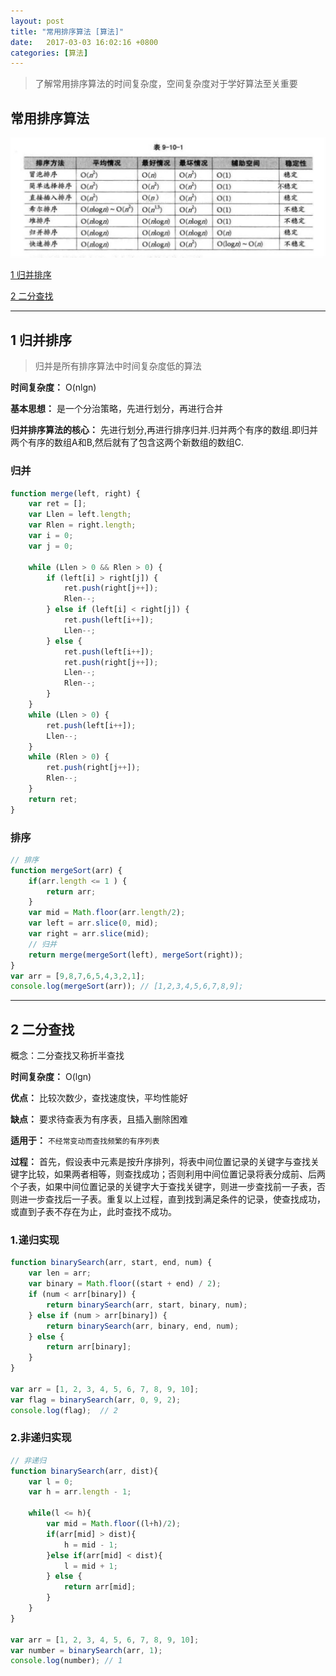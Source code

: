 ```yaml
---
layout: post
title: "常用排序算法 [算法]" 
date:   2017-03-03 16:02:16 +0800
categories: [算法]
---
```


> 了解常用排序算法的时间复杂度，空间复杂度对于学好算法至关重要

## 常用排序算法

![](/static/img/2017/sort.jpg)

[1 归并排序](#1-归并排序)

[2 二分查找](#2-二分查找)

---

## 1 归并排序

> 归并是所有排序算法中时间复杂度低的算法

**时间复杂度：** O(nlgn)

**基本思想：** 是一个分治策略，先进行划分，再进行合并

**归并排序算法的核心：** 先进行划分,再进行排序归并.归并两个有序的数组.即归并两个有序的数组A和B,然后就有了包含这两个新数组的数组C.


### 归并

```javascript
function merge(left, right) {
    var ret = [];
    var Llen = left.length;
    var Rlen = right.length;
    var i = 0;
    var j = 0;

    while (Llen > 0 && Rlen > 0) {
        if (left[i] > right[j]) {
            ret.push(right[j++]);
            Rlen--;
        } else if (left[i] < right[j]) {
            ret.push(left[i++]);
            Llen--;
        } else {
            ret.push(left[i++]);
            ret.push(right[j++]);
            Llen--;
            Rlen--;
        }
    }
    while (Llen > 0) {
        ret.push(left[i++]);
        Llen--;
    }
    while (Rlen > 0) {
        ret.push(right[j++]);
        Rlen--;
    }
    return ret;
}
```


### 排序

```javascript
// 排序
function mergeSort(arr) {
    if(arr.length <= 1 ) {
        return arr;
    }
    var mid = Math.floor(arr.length/2);
    var left = arr.slice(0, mid);
    var right = arr.slice(mid);
    // 归并
    return merge(mergeSort(left), mergeSort(right));
}
var arr = [9,8,7,6,5,4,3,2,1];
console.log(mergeSort(arr)); // [1,2,3,4,5,6,7,8,9];
```

---

## 2 二分查找

概念：二分查找又称折半查找

**时间复杂度：** O(lgn)

**优点：** 比较次数少，查找速度快，平均性能好

**缺点：** 要求待查表为有序表，且插入删除困难

**适用于：** `不经常变动而查找频繁的有序列表`

**过程：** 首先，假设表中元素是按升序排列，将表中间位置记录的关键字与查找关键字比较，如果两者相等，则查找成功；否则利用中间位置记录将表分成前、后两个子表，如果中间位置记录的关键字大于查找关键字，则进一步查找前一子表，否则进一步查找后一子表。重复以上过程，直到找到满足条件的记录，使查找成功，或直到子表不存在为止，此时查找不成功。


### 1.递归实现

```javascript
function binarySearch(arr, start, end, num) {
    var len = arr;
    var binary = Math.floor((start + end) / 2);
    if (num < arr[binary]) {
        return binarySearch(arr, start, binary, num);
    } else if (num > arr[binary]) {
        return binarySearch(arr, binary, end, num);
    } else {
        return arr[binary];
    }
}

var arr = [1, 2, 3, 4, 5, 6, 7, 8, 9, 10];
var flag = binarySearch(arr, 0, 9, 2);
console.log(flag);  // 2
```

### 2.非递归实现
```javascript
// 非递归
function binarySearch(arr, dist){
    var l = 0;
    var h = arr.length - 1;

    while(l <= h){
        var mid = Math.floor((l+h)/2);
        if(arr[mid] > dist){
            h = mid - 1;
        }else if(arr[mid] < dist){
            l = mid + 1;
        } else {
            return arr[mid];
        }
    }
}

var arr = [1, 2, 3, 4, 5, 6, 7, 8, 9, 10];
var number = binarySearch(arr, 1);
console.log(number); // 1
```





